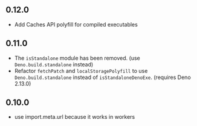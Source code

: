 ## 0.12.0

-  Add Caches API polyfill for compiled executables

## 0.11.0

- The `isStandalone` module has been removed. (use `Deno.build.standalone`
  instead)
- Refactor `fetchPatch` and `localStoragePolyfill` to use
  `Deno.build.standalone` instead of `isStandaloneDenoExe`. (requires Deno
  2.13.0)

## 0.10.0

- use import.meta.url because it works in workers

